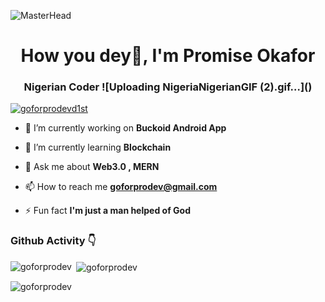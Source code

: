 ![MasterHead](https://cdn.dribbble.com/userupload/4572402/file/original-2f21572140785d725a013c17720a5951.png?compress=1&resize=1200x300)
<h1 align="center">How you dey👋, I'm Promise Okafor</h1>
<h3 align="center">Nigerian Coder
![Uploading NigeriaNigerianGIF (2).gif…]()
</h3>

<p align="left"> <a href="https://twitter.com/goforprodevd1st" target="blank"><img src="https://img.shields.io/twitter/follow/goforprodevd1st?logo=twitter&style=for-the-badge" alt="goforprodevd1st" /></a> </p>

- 🔭 I’m currently working on **Buckoid Android App**

- 🌱 I’m currently learning **Blockchain**

- 💬 Ask me about **Web3.0 , MERN**

- 📫 How to reach me **goforprodev@gmail.com**

- ⚡ Fun fact **I'm just a man helped of God**


<h3>Github Activity 👇</h3>
<p><img align="left" src="https://github-readme-stats.vercel.app/api/top-langs?username=goforprodev&show_icons=true&locale=en&layout=compact&theme=tokyonight" alt="goforprodev" /></p>

<p>&nbsp;<img align="center" src="https://github-readme-stats.vercel.app/api?username=goforprodev&show_icons=true&locale=en&theme=tokyonight" alt="goforprodev" /></p>

<p><img align="center" src="https://github-readme-streak-stats.herokuapp.com/?user=goforprodev&&theme=tokyonight" alt="goforprodev" /></p>
